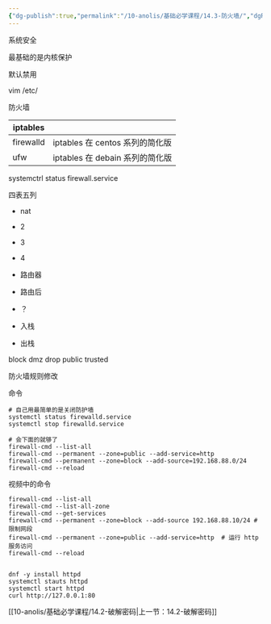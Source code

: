 ```yaml
---
{"dg-publish":true,"permalink":"/10-anolis/基础必学课程/14.3-防火墙/","dgPassFrontmatter":true}
---
```




系统安全

最基础的是内核保护

默认禁用

vim /etc/


防火墙

| iptables  |                                 |
| --------- | ------------------------------- |
| firewalld | iptables 在 centos 系列的简化版 |
| ufw       | iptables 在 debain 系列的简化版 |


systemctrl status firewall.service

四表五列

- nat
- 2
- 3
- 4

- 路由器
- 路由后
- ？
- 入栈
- 出栈


block dmz drop public trusted

防火墙规则修改

命令

```shell
# 自己用最简单的是关闭防护墙
systemctl status firewalld.service
systemctl stop firewalld.service

# 会下面的就够了
firewall-cmd --list-all
firewall-cmd --permanent --zone=public --add-service=http
firewall-cmd --permanent --zone=block --add-source=192.168.88.0/24
firewall-cmd --reload
```

视频中的命令

```shell
firewall-cmd --list-all
firewall-cmd --list-all-zone
firewall-cmd --get-services
firewall-cmd --permanent --zone=block --add-source 192.168.88.10/24 # 限制网段
firewall-cmd --permanent --zone=public --add-service=http  # 运行 http 服务访问
firewall-cmd --reload


dnf -y install httpd
systemctl stauts httpd
systemctl start httpd
curl http://127.0.0.1:80
```

[[10-anolis/基础必学课程/14.2-破解密码\|上一节：14.2-破解密码]]